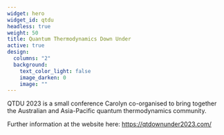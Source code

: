 ```yaml
---
widget: hero
widget_id: qtdu
headless: true
weight: 50
title: Quantum Thermodynamics Down Under
active: true
design:
  columns: "2"
  background:
    text_color_light: false
    image_darken: 0
    image: ""
---
```

QTDU 2023 is a small conference Carolyn co-organised to bring together the Australian and Asia-Pacific quantum thermodynamics community.

Further information at the website here: [](www.qtdownunder.com)<https://qtdownunder2023.com/>
